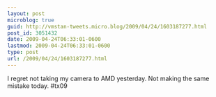 ```yaml
---
layout: post
microblog: true
guid: http://vmstan-tweets.micro.blog/2009/04/24/1603187277.html
post_id: 3051432
date: 2009-04-24T06:33:01-0600
lastmod: 2009-04-24T06:33:01-0600
type: post
url: /2009/04/24/1603187277.html
---
```

I regret not taking my camera to AMD yesterday. Not making the same mistake today. #tx09
